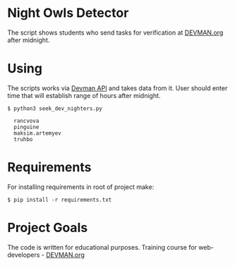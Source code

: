 # Night Owls Detector

The script shows students who send tasks for verification at [DEVMAN.org](https://devman.org) after midnight.


# Using 

The scripts works via [Devman API](https://devman.org/api/challenges/solution_attempts) and takes data from it. User should enter time that will establish range of hours after midnight.

```
$ python3 seek_dev_nighters.py

  rancvova
  pinguine
  maksim.artemyev
  truhbo
```


# Requirements

For installing requirements in root of project make:

`$ pip install -r requirements.txt`


# Project Goals

The code is written for educational purposes. Training course for web-developers - [DEVMAN.org](https://devman.org)
